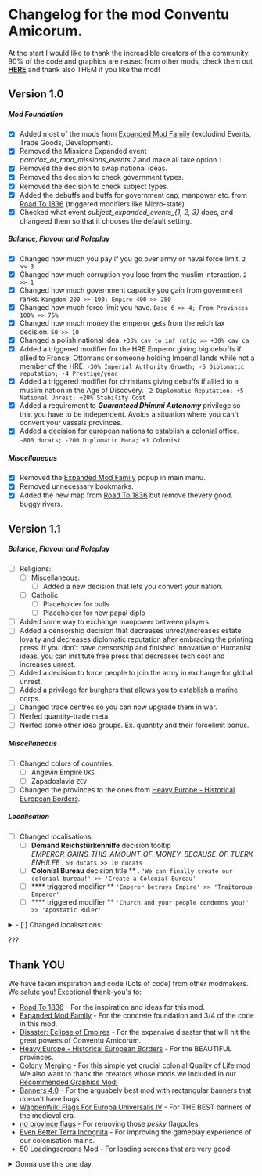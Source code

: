 #  Changelog for the mod Conventu Amicorum.
At the start I would like to thank the increadible creators of this community. 90% of the code and graphics are reused from other mods, check them out [**HERE**](https://github.com/xnrado/conventu-amicorum/blob/main/CHANGELOG.md#thank-you) and thank also THEM if you like the mod!
## Version 1.0
##### Mod Foundation
- [x] Added most of the mods from [Expanded Mod Family](https://steamcommunity.com/workshop/filedetails/?id=1626860092) (excludind Events, Trade Goods, Development). 
- [x] Removed the Missions Expanded event *paradox_or_mod_missions_events.2* and make all take option `1`.
- [x] Removed the decision to swap national ideas.
- [x] Removed the decision to check government types.
- [x] Removed the decision to check subject types.
- [x] Added the debuffs and buffs for government cap, manpower etc. from [Road To 1836](https://steamcommunity.com/sharedfiles/filedetails/?id=2895913903&searchtext=1836) (triggered modifiers like Micro-state).
- [x] Checked what event *subject_expanded_events_{1, 2, 3}* does, and changeed them so that it chooses the default setting.
##### Balance, Flavour and Roleplay
- [x] Changed how much you pay if you go over army or naval force limit. `2 >> 3`
- [x] Changed how much corruption you lose from the muslim interaction. `2 >> 1`
- [x] Changed how much government capacity you gain from government ranks. `Kingdom 200 >> 100; Empire 400 >> 250`
- [x] Changed how much force limit you have. `Base 6 >> 4; From Provinces 100% >> 75%`
- [x] Changed how much money the emperor gets from the reich tax decision. `50 >> 10`
- [x] Changed a polish national idea. `+33% cav to inf ratio >> +30% cav ca`
- [x] Added a triggered modifier for the HRE Emperor giving big debuffs if allied to France, Ottomans or someone holding Imperial lands while not a member of the HRE. `-30% Imperial Authority Growth; -5 Diplomatic reputation; -4 Prestige/year`
- [x] Added a triggered modifier for christians giving debuffs if allied to a muslim nation in the Age of Discovery. `-2 Diplomatic Reputation; +5 National Unrest; +20% Stability Cost`
- [x] Added a requirement to ***Guaranteed Dhimmi Autonomy*** privilege so that you have to be independent. Avoids a situation where you can't convert your vassals provinces.
- [x] Added a decision for european nations to establish a colonial office. `-800 ducats; -200 Diplomatic Mana; +1 Colonist`
##### Miscellaneous 
- [x] Removed the [Expanded Mod Family](https://steamcommunity.com/workshop/filedetails/?id=1626860092) popup in main menu.
- [x] Removed unnecessary bookmarks.
- [x] Added the new map from [Road To 1836](https://steamcommunity.com/sharedfiles/filedetails/?id=2895913903&searchtext=1836) but remove thevery good. buggy rivers.

## Version 1.1
##### Balance, Flavour and Roleplay
- [ ] Religions:
    - [ ] Miscellaneous:
        - [ ] Added a new decision that lets you convert your nation.
    - [ ] Catholic:
        - [ ] Placeholder for bulls 
        - [ ] Placeholder for new papal diplo
- [ ] Added some way to exchange manpower between players.
- [ ] Added a censorship decision that decreases unrest/increases estate loyalty and decreases diplomatic reputation after embracing the printing press. If you don't have censorship and finished Innovative or Humanist ideas, you can institute free press that decreases tech cost and increases unrest.
- [ ] Added a decision to force people to join the army in exchange for global unrest. 
- [ ] Added a privilege for burghers that allows you to establish a marine corps.
- [ ] Changed trade centres so you can now upgrade them in war.
- [ ] Nerfed quantity-trade meta.
- [ ] Nerfed some other idea groups. Ex. quantity and their forcelimit bonus.
##### Miscellaneous 
- [ ] Changed colors of countries:
    - [ ] Angevin Empire `UKS `
    - [ ] Zapadoslavia `ZCV `
- [ ] Changed the provinces to the ones from [Heavy Europe - Historical European Borders](https://steamcommunity.com/sharedfiles/filedetails/?id=2163051328).
##### Localisation
- [ ] Changed localisations:
    - [ ] **Demand Reichstürkenhilfe** decision tooltip *EMPEROR_GAINS_THIS_AMOUNT_OF_MONEY_BECAUSE_OF_TUERKENHILFE* . `50 ducats >> 10 ducats`
    - [ ] **Colonial Bureau** decision title ** . `'We can finally create our colonial bureau!' >> 'Create a Colonial Bureau'`
    - [ ] **** triggered modifier ** `'Emperor betrays Empire' >> 'Traitorous Emperor'`
    - [ ] **** triggered modifier ** `'Church and your people condemns you!' >> 'Apostatic Ruler'`

<details>
  <summary>- [ ] Changed localisations:</summary>
    
    - [ ] **Demand Reichstürkenhilfe** decision tooltip *EMPEROR_GAINS_THIS_AMOUNT_OF_MONEY_BECAUSE_OF_TUERKENHILFE* . `50 ducats >> 10 ducats`
    - [ ] **Colonial Bureau** decision title ** . `'We can finally create our colonial bureau!' >> 'Create a Colonial Bureau'`
    - [ ] **** triggered modifier ** `'Emperor betrays Empire' >> 'Traitorous Emperor'`
    - [ ] **** triggered modifier ** `'Church and your people condemns you!' >> 'Apostatic Ruler'`
    
</details>

???

## Thank YOU
We have taken inspiration and code (Lots of code) from other modmakers. We salute you! Exeptional thank-you's to:
+   [Road To 1836](https://steamcommunity.com/sharedfiles/filedetails/?id=2895913903&searchtext=1836) - For the inspiration and ideas for this mod.
+   [Expanded Mod Family](https://steamcommunity.com/workshop/filedetails/?id=1626860092) - For the concrete foundation and 3/4 of the code in this mod.
+   [Disaster: Eclipse of Empires](https://steamcommunity.com/sharedfiles/filedetails/?id=2805088800) - For the expansive disaster that will hit the great powers of Conventu Amicorum.
+   [Heavy Europe - Historical European Borders](https://steamcommunity.com/sharedfiles/filedetails/?id=2163051328) - For the BEAUTIFUL provinces. 
+   [Colony Merging](https://steamcommunity.com/sharedfiles/filedetails/?id=1562888561) - For this simple yet crucial colonial Quality of Life mod
We also want to thank the creators whose mods we included in our [Recommended Graphics Mod!](https://steamcommunity.com/sharedfiles/filedetails/?id=2901389406)
+   [Banners 4.0](https://steamcommunity.com/sharedfiles/filedetails/?id=2129713984) - For the arguabely best mod with rectangular banners that doesn't have bugs.
+   [WappenWiki Flags For Europa Universalis IV](https://steamcommunity.com/sharedfiles/filedetails/?id=1253972870) - For THE BEST banners of the medieval era.
+   [no province flags](https://steamcommunity.com/sharedfiles/filedetails/?id=2861738197) - For removing those *pesky* flagpoles.
+   [Even Better Terra Incognita](https://steamcommunity.com/sharedfiles/filedetails/?id=185341579) - For improving the gameplay experience of our colonisation mains.
+   [50 Loadingscreens Mod](https://steamcommunity.com/sharedfiles/filedetails/?id=251964175&searchtext=loading+screen) - For loading screens that are very good.


<details>
  <summary>Gonna use this one day.</summary>
  
    - [ ] Foo
    - [ ] Bar
    - [ ] Baz
    - [ ] Qux
</details>

